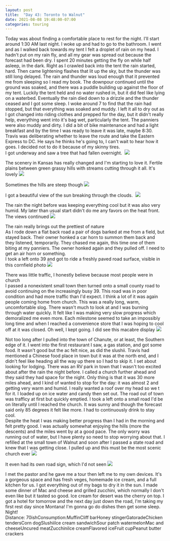 ```yaml
---
layout: post
title:  "Day 43: Toronto to Walnut"
date: 2021-08-08 19:48:00-07:00
categories: touring
---
```

Today was about finding a comfortable place to rest for the night. I'll start around 1:30 AM last night. I woke up and had to go to the bathroom. I went and as I walked back towards my tent I felt a droplet of rain on my head. I hadn't put on my rain fly, and all my gear was spread out because the forecast had been dry. I spent 20 minutes getting the fly on while half asleep, in the dark. Right as I crawled back into the tent the rain started, hard. Then came lightening flashes that lit up the sky, but the thunder was still long delayed. The rain and thunder was loud enough that it prevented me from sleeping so I read my book. The downpour continued until the ground was soaked, and there was a puddle building up against the floor of my tent. Luckily the tent held and no water rushed in, but it did feel like lying on a waterbed. Eventually the rain died down to a drizzle and the thunder ceased and I got some sleep. I woke around 7 to find that the rain had stopped, but that everything was soaked and muddy. I left it all to dry out as I got changed into riding clothes and prepped for the day, but it didn't really help, everything went into it's bag wet, particularly the tent. The panniers were also muddy and dirty. I did a bit of bike maintenance and had a light breakfast and by the time I was ready to leave it was late, maybe 8:30. Travis was deliberating whether to leave the route and take the Eastern Express to DC. He says he thinks he's going to, I can't wait to hear how it goes. I decided not to do it because of my skinny tires.   
I got underway and saw a tree that had fallen overnight. 
[![](/assets/1628477320163908-0.png)](/assets/1628477320163908-0.png)
  
The scenery in Kansas has really changed and I'm starting to love it. Fertile plains between green grassy hills with streams cutting through it all. It's lovely
[![](/assets/1628477313609714-1.png)](/assets/1628477313609714-1.png)
  
Sometimes the hills are steep though
[![](/assets/1628477302842982-2.png)](/assets/1628477302842982-2.png)
  
I got a beautiful view of the sun breaking through the clouds. 
[![](/assets/1628477296617389-3.png)](/assets/1628477296617389-3.png)
  
The rain the night before was keeping everything cool but it was also very humid. My later than usual start didn't do me any favors on the heat front. The views continued
[![](/assets/1628477288152259-4.png)](/assets/1628477288152259-4.png)
  
The rain really brings out the prettiest of nature  
As I rode down a flat back road a pair of dogs barked at me from a field, but stayed back. Their owner honked a car horn to summon them back and they listened, temporarily. They chased me again, this time one of them biting at my panniers. The owner honked again and they pulled off. I need to get an air horn or something.   
I took a left onto 39 and got to ride a freshly paved road surface, visible in this cornfield photo
[![](/assets/1628477279168110-5.png)](/assets/1628477279168110-5.png)
  
There was little traffic, I honestly believe because most people were in church  
I passed a nonexistent small town then turned onto a small county road to avoid continuing on the increasingly busy 39. This road was in poor condition and had more traffic than I'd expect. I think a lot of it was again people coming home from church. This was a really long, warm, uncomfortable slog. There wasn't much to look at and I was burning through water quickly. It felt like I was making very slow progress which demoralized me even more. Each milestone seemed to take an impossibly long time and when I reached a convenience store that I was hoping to cool off at it was closed. Oh well, I kept going. I did see this macabre display
[![](/assets/1628477269596227-6.png)](/assets/1628477269596227-6.png)
  
Not too long after I pulled into the town of Chanute, or at least, the Southern edge of it. I went into the first restaurant I saw, a gas station, and got some food. It wasn't good but the ac felt nice, as did the slushii. Travis had mentioned a Chinese food place in town but it was at the north end, and I didn't feel like heading all the way up there so I had to skip it. I set about looking for lodging. There was an RV park in town that I wasn't too excited about after the rain the night before. I called a church further ahead and they said they had space for the night. Only thing is that it was 30 more miles ahead, and I kind of wanted to stop for the day: it was almost 2 and getting very warm and humid. I really wanted a roof over my head so we t for it. I loaded up on ice water and candy then set out. The road out of town was trafficy at first but quickly emptied. I took a left onto a small road I'd be on literally until I reached the church. It was sunny and though the forecast said only 85 degrees it felt like more. I had to continuously drink to stay cool.   
Despite the heat I was making better progress than I had in the morning and felt pretty good. I was actually somewhat enjoying the hills (more the descents) and the miles went by at a good pace. The only worry was running out of water, but I have plenty so need to stop worrying about that. I refilled at the small town of Walnut and soon after I passed a state road and knew that I was getting close. I pulled up and this must be the most scenic church ever
[![](/assets/1628477261754261-7.png)](/assets/1628477261754261-7.png)
  
It even had its own road sign, which I'd not seen
[![](/assets/1628477250405216-8.png)](/assets/1628477250405216-8.png)
  
I met the pastor and he gave me a tour then left me to my own devices. It's a gorgeous space and has fresh veges, homemade ice cream, and a full kitchen for us. I got everything out of my bags to dry it in the sun. I made some dinner of Mac and cheese and grilled zucchini, which normally I don't even like but it tasted so good. Ice cream for desert was the cherry on top. I got a hotel for tomorrow and the next day just down the road, I'm taking my first rest day since Montana! I'm gonna go do dishes then get some sleep. Night!  
Distance: 70ishConsumption:MuffinCliff barHoney stingerGatoradeChicken tendersCorn dogSlushiiIce cream sandwichSour patch watermelonMac and cheeseUncured meatZucchiniIce creamFlavored iceFruit cupPeanut butter crackers  

